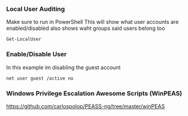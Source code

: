 ### Local User Auditing
Make sure to run in PowerShell
This will show what user accounts are enabled/disabled
also shows waht groups said users belong too

```
Get-LocalUser
``` 

### Enable/Disable User
In this example im disabling the guest account

```
net user guest /active no
```

###  Windows Privilege Escalation Awesome Scripts (WinPEAS)

https://github.com/carlospolop/PEASS-ng/tree/master/winPEAS


